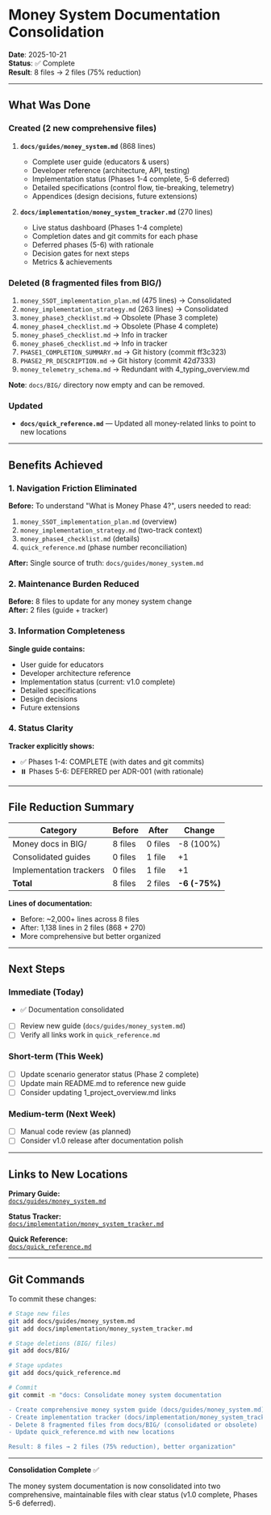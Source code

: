 # Money System Documentation Consolidation

**Date**: 2025-10-21  
**Status**: ✅ Complete  
**Result**: 8 files → 2 files (75% reduction)

---

## What Was Done

### Created (2 new comprehensive files)

1. **`docs/guides/money_system.md`** (868 lines)
   - Complete user guide (educators & users)
   - Developer reference (architecture, API, testing)
   - Implementation status (Phases 1-4 complete, 5-6 deferred)
   - Detailed specifications (control flow, tie-breaking, telemetry)
   - Appendices (design decisions, future extensions)

2. **`docs/implementation/money_system_tracker.md`** (270 lines)
   - Live status dashboard (Phases 1-4 complete)
   - Completion dates and git commits for each phase
   - Deferred phases (5-6) with rationale
   - Decision gates for next steps
   - Metrics & achievements

### Deleted (8 fragmented files from BIG/)

1. `money_SSOT_implementation_plan.md` (475 lines) → Consolidated
2. `money_implementation_strategy.md` (263 lines) → Consolidated
3. `money_phase3_checklist.md` → Obsolete (Phase 3 complete)
4. `money_phase4_checklist.md` → Obsolete (Phase 4 complete)
5. `money_phase5_checklist.md` → Info in tracker
6. `money_phase6_checklist.md` → Info in tracker
7. `PHASE1_COMPLETION_SUMMARY.md` → Git history (commit ff3c323)
8. `PHASE2_PR_DESCRIPTION.md` → Git history (commit 42d7333)
9. `money_telemetry_schema.md` → Redundant with 4_typing_overview.md

**Note**: `docs/BIG/` directory now empty and can be removed.

### Updated

- **`docs/quick_reference.md`** — Updated all money-related links to point to new locations

---

## Benefits Achieved

### 1. Navigation Friction Eliminated

**Before:**
To understand "What is Money Phase 4?", users needed to read:
1. `money_SSOT_implementation_plan.md` (overview)
2. `money_implementation_strategy.md` (two-track context)
3. `money_phase4_checklist.md` (details)
4. `quick_reference.md` (phase number reconciliation)

**After:**
Single source of truth: `docs/guides/money_system.md`

### 2. Maintenance Burden Reduced

**Before:** 8 files to update for any money system change  
**After:** 2 files (guide + tracker)

### 3. Information Completeness

**Single guide contains:**
- User guide for educators
- Developer architecture reference
- Implementation status (current: v1.0 complete)
- Detailed specifications
- Design decisions
- Future extensions

### 4. Status Clarity

**Tracker explicitly shows:**
- ✅ Phases 1-4: COMPLETE (with dates and git commits)
- ⏸️ Phases 5-6: DEFERRED per ADR-001 (with rationale)

---

## File Reduction Summary

| Category | Before | After | Change |
|----------|--------|-------|--------|
| Money docs in BIG/ | 8 files | 0 files | -8 (100%) |
| Consolidated guides | 0 files | 1 file | +1 |
| Implementation trackers | 0 files | 1 file | +1 |
| **Total** | 8 files | 2 files | **-6 (-75%)** |

**Lines of documentation:**
- Before: ~2,000+ lines across 8 files
- After: 1,138 lines in 2 files (868 + 270)
- More comprehensive but better organized

---

## Next Steps

### Immediate (Today)
- ✅ Documentation consolidated
- [ ] Review new guide (`docs/guides/money_system.md`)
- [ ] Verify all links work in `quick_reference.md`

### Short-term (This Week)
- [ ] Update scenario generator status (Phase 2 complete)
- [ ] Update main README.md to reference new guide
- [ ] Consider updating 1_project_overview.md links

### Medium-term (Next Week)
- [ ] Manual code review (as planned)
- [ ] Consider v1.0 release after documentation polish

---

## Links to New Locations

**Primary Guide:**  
[`docs/guides/money_system.md`](guides/money_system.md)

**Status Tracker:**  
[`docs/implementation/money_system_tracker.md`](implementation/money_system_tracker.md)

**Quick Reference:**  
[`docs/quick_reference.md`](quick_reference.md)

---

## Git Commands

To commit these changes:

```bash
# Stage new files
git add docs/guides/money_system.md
git add docs/implementation/money_system_tracker.md

# Stage deletions (BIG/ files)
git add docs/BIG/

# Stage updates
git add docs/quick_reference.md

# Commit
git commit -m "docs: Consolidate money system documentation

- Create comprehensive money system guide (docs/guides/money_system.md)
- Create implementation tracker (docs/implementation/money_system_tracker.md)  
- Delete 8 fragmented files from docs/BIG/ (consolidated or obsolete)
- Update quick_reference.md with new locations

Result: 8 files → 2 files (75% reduction), better organization"
```

---

**Consolidation Complete** ✅

The money system documentation is now consolidated into two comprehensive, maintainable files with clear status (v1.0 complete, Phases 5-6 deferred).

